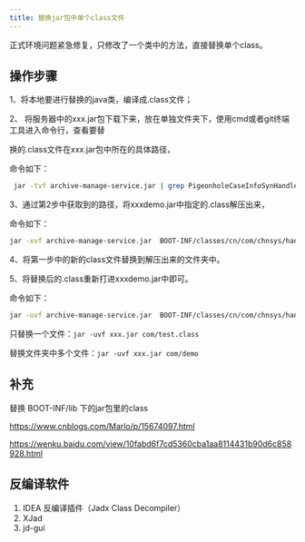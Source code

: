 ```yaml
---
title: 替换jar包中单个class文件
---
```



正式环境问题紧急修复，只修改了一个类中的方法，直接替换单个class。

## 操作步骤

1、将本地要进行替换的java类，编译成.class文件；

2、 将服务器中的xxx.jar包下载下来，放在单独文件夹下，使用cmd或者git终端工具进入命令行，查看要替

换的.class文件在xxx.jar包中所在的具体路径，

命令如下：

~~~bash
 jar -tvf archive-manage-service.jar | grep PigeonholeCaseInfoSynHandlerImpl.class
~~~

3、通过第2步中获取到的路径，将xxxdemo.jar中指定的.class解压出来，

命令如下：

~~~bash
jar -xvf archive-manage-service.jar  BOOT-INF/classes/cn/com/chnsys/handler/impl/PigeonholeCaseInfoSynHandlerImpl.class
~~~

4、将第一步中的新的class文件替换到解压出来的文件夹中。

5、将替换后的.class重新打进xxxdemo.jar中即可。

命令如下：

~~~bash
jar -uvf archive-manage-service.jar  BOOT-INF/classes/cn/com/chnsys/handler/impl/PigeonholeCaseInfoSynHandlerImpl.class
~~~


只替换一个文件：`jar -uvf xxx.jar com/test.class`

替换文件夹中多个文件：`jar -uvf xxx.jar com/demo`



## 补充

替换 BOOT-INF/lib 下的jar包里的class

https://www.cnblogs.com/Marlo/p/15674097.html

https://wenku.baidu.com/view/10fabd6f7cd5360cba1aa8114431b90d6c858928.html


## 反编译软件

1. IDEA 反编译插件（Jadx Class Decompiler）
2. XJad
3. jd-gui